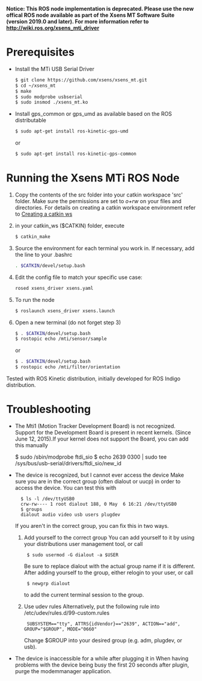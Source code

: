 **Notice: This ROS node implementation is deprecated. 
Please use the new offical ROS node available as part of the Xsens MT Software Suite (version 2019.0 and later). For more information refer to http://wiki.ros.org/xsens_mti_driver**

# Prerequisites

* Install the MTi USB Serial Driver
  ```sh
  $ git clone https://github.com/xsens/xsens_mt.git
  $ cd ~/xsens_mt
  $ make
  $ sudo modprobe usbserial
  $ sudo insmod ./xsens_mt.ko
  ```

* Install gps_common or gps_umd as available based on the ROS distributable
  ```sh
  $ sudo apt-get install ros-kinetic-gps-umd

  ```
  or
  ```sh
  $ sudo apt-get install ros-kinetic-gps-common
  ```

# Running the Xsens MTi ROS Node
1. Copy the contents of the src folder into your catkin workspace 'src' folder.
   Make sure the permissions are set to _o+rw_ on your files and directories.
   For details on creating a catkin workspace environment refer to [Creating a catkin ws](http://wiki.ros.org/ROS/Tutorials/InstallingandConfiguringROSEnvironment#Create_a_ROS_Workspace)

2. in your catkin_ws ($CATKIN) folder, execute
   ```sh
   $ catkin_make
   ```

3. Source the environment for each terminal you work in. If necessary, add the
   line to your .bashrc
   ```sh
   . $CATKIN/devel/setup.bash
   ```

4. Edit the config file to match your specific use case:
   ```sh
   rosed xsens_driver xsens.yaml
   ```

5. To run the node
   ```sh
   $ roslaunch xsens_driver xsens.launch
   ```

6. Open a new terminal (do not forget step 3)
   ```sh
   $ . $CATKIN/devel/setup.bash
   $ rostopic echo /mti/sensor/sample
   ```
   or
   ```sh
   $ . $CATKIN/devel/setup.bash
   $ rostopic echo /mti/filter/orientation
   ```
Tested with ROS Kinetic distribution, initially developed for ROS Indigo distribution.

# Troubleshooting

* The Mti1 (Motion Tracker Development Board) is not recognized.
  Support for the Development Board is present in recent kernels. (Since June 12, 2015).If your kernel does not support the Board, you can add this manually

    $ sudo /sbin/modprobe ftdi_sio
    $ echo 2639 0300 | sudo tee /sys/bus/usb-serial/drivers/ftdi_sio/new_id


* The device is recognized, but I cannot ever access the device
  Make sure you are in the correct group (often dialout or uucp) in order to access the device. You can test this with

        $ ls -l /dev/ttyUSB0
        crw-rw---- 1 root dialout 188, 0 May  6 16:21 /dev/ttyUSB0
        $ groups
        dialout audio video usb users plugdev

    If you aren't in the correct group, you can fix this in two ways.

    1. Add yourself to the correct group
        You can add yourself to it by using your distributions user management
        tool, or call

            $ sudo usermod -G dialout -a $USER

        Be sure to replace dialout with the actual group name if it is
        different. After adding yourself to the group, either relogin to your
        user, or call

            $ newgrp dialout

        to add the current terminal session to the group.

    2. Use udev rules
        Alternatively, put the following rule into /etc/udev/rules.d/99-custom.rules

            SUBSYSTEM=="tty", ATTRS{idVendor}=="2639", ACTION=="add", GROUP="$GROUP", MODE="0660"

        Change $GROUP into your desired group (e.g. adm, plugdev, or usb).


* The device is inaccessible for a while after plugging it in
    When having problems with the device being busy the first 20 seconds after
    plugin, purge the modemmanager application.
